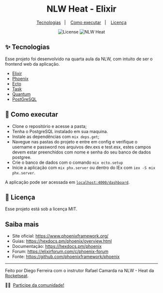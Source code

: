 <h1 align="center">NLW Heat - Elixir</h1>

<p align="center">
  <a href="#-tecnologias">Tecnologias</a>&nbsp;&nbsp;&nbsp;|&nbsp;&nbsp;&nbsp;
  <a href="#-como-executar">Como executar</a>&nbsp;&nbsp;&nbsp;|&nbsp;&nbsp;&nbsp;
  <a href="#-licença">Licença</a>
</p>

<p align="center">
  <img alt="License" src="https://img.shields.io/static/v1?label=license&message=MIT&color=8257E5&labelColor=000000">
  <img src="https://img.shields.io/static/v1?label=NLW&message=Heat&color=8257E5&labelColor=000000" alt="NLW Heat" />
</p>


## ✨ Tecnologias

Esse projeto foi desenvolvido na quarta aula da NLW, com intuito de ser o frontend web da aplicação.

- [Elixir](https://elixir-lang.org/)
- [Phoenix](https://www.phoenixframework.org/)
- [Ecto](https://hexdocs.pm/ecto/Ecto.html)
- [Task](https://hexdocs.pm/elixir/1.12/Task.html)
- [Quantum](https://github.com/quantum-elixir/quantum-core)
- [PostGreSQL](https://www.postgresql.org/)


## 🚀 Como executar


- Clone o repositório e acesse a pasta;
- Tenha o PostgreSQL instalado em sua maquina.
- Instale as dependências com `mix deps.get`;
- Navegue nas pastas do projeto e entre em config e verifique o username e password nos arquivos dev.exs e test.esx, estes campos devem estar preenchidos com nome e senha do seu banco de dados postgree.
- Crie o banco de dados com o comando `mix ecto.setup`
- Inicie a aplicação com `mix phx.server` ou dentro do IEx com `iex -S mix phx.server`.

A aplicação pode ser acessada em [`localhost:4000/dashboard`](http://localhost:4000/dashboard).

## 📄 Licença

Esse projeto está sob a licença MIT.

## Saiba mais
  * Site oficial: https://www.phoenixframework.org/
  * Guias: https://hexdocs.pm/phoenix/overview.html
  * Documentação: https://hexdocs.pm/phoenix
  * Forum: https://elixirforum.com/c/phoenix-forum
  * Fonte: https://github.com/phoenixframework/phoenix
---

Feito por Diego Ferreira com o instrutor Rafael Camarda na NLW - Heat da [Rocketseat](https://www.rocketseat.com.br/).

👋🏻 &nbsp;[Participe da comunidade!](https://discordapp.com/invite/gCRAFhc)

